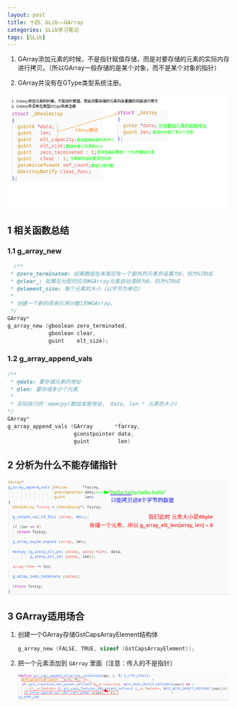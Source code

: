 ```yaml
---
layout: post
title: 十四、GLib——GArray
categories: GLib学习笔记
tags: [GLib]
---
```


1. GArray添加元素的时候，不是指针赋值存储，而是对要存储的元素的实际内存进行拷贝。（所以GArray一般存储的是某个对象，而不是某个对象的指针）

2. GArray并没有在GType类型系统注册。

  ![alt text](/assets/GLibStudy/14_GArray/image/image-2.png)

## 1 相关函数总结

### 1.1 g_array_new

```c
  /**
 * @zero_terminated: 如果数组在末尾应有一个额外的元素并设置为0，则为%TRUE
 * @clear_: 如果在分配时应将#GArray元素自动清除为0，则为%TRUE
 * @element_size: 每个元素的大小（以字节为单位)
 *
 * 创建一个新的具有引用计数1的#GArray。
 */
GArray*
g_array_new (gboolean zero_terminated,
             gboolean clear,
             guint    elt_size);
```

### 1.2 g_array_append_vals

```c
/**
 * @data: 要存储元素的地址
 * @len: 要存储多少个元素
 * 
 * 实际执行的：memcpy(数组末尾地址， data, len * 元素的大小)
*/
GArray*
g_array_append_vals (GArray       *farray,
                     gconstpointer data,
                     guint         len)
```

## 2 分析为什么不能存储指针

![alt text](/assets/GLibStudy/14_GArray/image/image.png)

## 3 GArray适用场合


1. 创建一个GArray存储GstCapsArrayElement结构体

    ```c
    g_array_new (FALSE, TRUE, sizeof (GstCapsArrayElement));
    ```

2. 把一个元素添加到 `GArray` 里面（注意：传入的不是指针）

    ![alt text](/assets/GLibStudy/14_GArray/image/image-1.png)